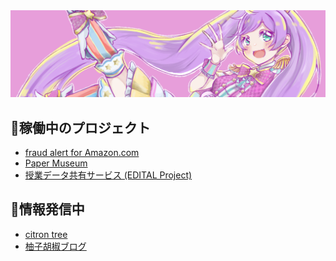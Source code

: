 <img src="./img/laala.png" alt="laala" title="laala">

## 📌稼働中のプロジェクト
- [fraud alert for Amazon.com](https://github.com/yuzuki-chi/amazon_fraud_alert)
- [Paper Museum](https://github.com/yuzuki-chi/paper_museum)
- [授業データ共有サービス (EDITAL Project)](https://github.com/yuzuki-chi/prj-edital)

## 📡情報発信中
- <a href="https://citron-tree.jp" target="_blank" rel="noopener noreferrer">citron tree</a>
- <a href="https://tech.citron-tree.jp" target="_blank" rel="noopener noreferrer">柚子胡椒ブログ</a>
